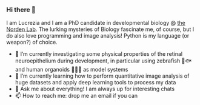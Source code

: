 ### Hi there 👋



I am Lucrezia and I am a PhD candidate in developmental biology @ [the Norden Lab][websitelab]. The lurking mysteries of Biology fascinate me, of course, but I do also love programming and image analysis! Python is my language (or weapon?) of choice.

- 🔭 I’m currently investigating some physical properties of the retinal neuroepithelium during development, in particular using zebrafish 🦓🐟 and human organoids 🤷🏽‍♀️ as model systems
- 🌱 I’m currently learning how to perform quantitative image analysis of huge datasets and apply deep learning tools to process my data
- 💬 Ask me about everything! I am always up for interesting chats
- 📫 How to reach me: drop me an email if you can

[websitelab]: https://gulbenkian.pt/ciencia/research-groups/cnorden/
